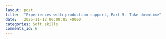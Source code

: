 ```yaml
---
layout: post
title:  "Experiences with production support, Part 5: Take downtime"
date:   2025-11-12 00:00:05 +0000
categories: Soft skills
comments_id: 6
---
```


<!--

Ensure you get enough rest

Make sure that your not the only subject matter expert

Don't use WhatsApp / Messenger / Email - use something dedicated.

 > We had a WhatsApp group for support calls. It basically controlled my phone for years. I would shudder every time my phone gave the slightest indication of an alert. I have former colleagues who told of speaking using company-internal terms in their sleep.

-->

